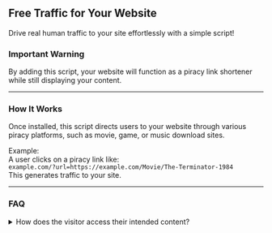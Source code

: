 
## Free Traffic for Your Website  
Drive real human traffic to your site effortlessly with a simple script!  

### **Important Warning**  
By adding this script, your website will function as a piracy link shortener while still displaying your content.  

---

### **How It Works**  
Once installed, this script directs users to your website through various piracy platforms, such as movie, game, or music download sites.  

Example:  
A user clicks on a piracy link like:  
`example.com/?url=https://example.com/Movie/The-Terminator-1984`  
This generates traffic to your site.  

---

### **FAQ**  

<details>  
<summary>How does the visitor access their intended content?</summary>  
Your content will remain visible. However, a <b></b>button with a 10-second timer**</b> will appear. Once the timer ends, users can proceed to their desired link.  
</details>  

